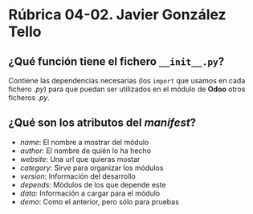 # Rúbrica 04-02. Javier González Tello

## ¿Qué función tiene el fichero ```__init__.py```?

Contiene las dependencias necesarias (los ```import``` que usamos en cada fichero *.py*) para que puedan ser utilizados en el módulo de **Odoo** otros ficheros *.py*.

## ¿Qué son los atributos del *manifest*?

* *name*: El nombre a mostrar del módulo
* *author*: El nombre de quién lo ha hecho
* *website*: Una url que quieras mostar
* *category*: Sirve para organizar los módulos
* *version*: Información del desarrollo
* *depends*: Módulos de los que depende este
* *data*: Información a cargar para el módulo
* *demo*: Como el anterior, pero sólo para pruebas

